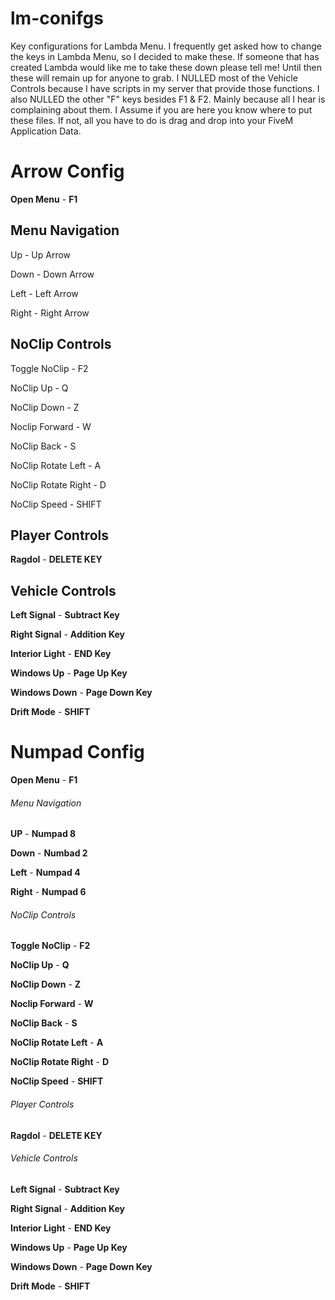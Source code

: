 # lm-conifgs
Key configurations for Lambda Menu. I frequently get asked how to change the keys in Lambda Menu, so I decided to make these. If someone that has created Lambda would like me to take these down please tell me! Until then these will remain up for anyone to grab. I NULLED most of the Vehicle Controls because I have scripts in my server that provide those functions. I also NULLED the other "F" keys besides F1 & F2. Mainly because all I hear is complaining about them. I Assume if you are here you know where to put these files. 
If not, all you have to do is drag and drop into your FiveM Application Data. 

# Arrow Config

**Open Menu** - **F1**

## Menu Navigation

Up - Up Arrow

Down - Down Arrow

Left - Left Arrow

Right - Right Arrow

## NoClip Controls

Toggle NoClip - F2

NoClip Up - Q

NoClip Down - Z

Noclip Forward - W

NoClip Back - S

NoClip Rotate Left - A

NoClip Rotate Right - D

NoClip Speed - SHIFT

## Player Controls

**Ragdol** - **DELETE KEY**

## Vehicle Controls

**Left Signal** - **Subtract Key**

**Right Signal** - **Addition Key**

**Interior Light** - **END Key**

**Windows Up** - **Page Up Key**

**Windows Down** - **Page Down Key**

**Drift Mode** - **SHIFT**

# Numpad Config

**Open Menu** - **F1**

###### Menu Navigation

**UP** - **Numpad 8**

**Down** - **Numbad 2**

**Left** - **Numpad 4**

**Right** - **Numpad 6**

###### NoClip Controls

**Toggle NoClip** - **F2**

**NoClip Up** - **Q**

**NoClip Down** - **Z**

**Noclip Forward** - **W**

**NoClip Back** - **S**

**NoClip Rotate Left** - **A**

**NoClip Rotate Right** - **D**

**NoClip Speed** - **SHIFT**

###### Player Controls

**Ragdol** - **DELETE KEY**

###### Vehicle Controls

**Left Signal** - **Subtract Key**

**Right Signal** - **Addition Key**

**Interior Light** - **END Key**

**Windows Up** - **Page Up Key**

**Windows Down** - **Page Down Key**

**Drift Mode** - **SHIFT**


